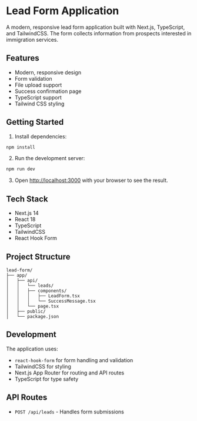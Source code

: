 # Lead Form Application

A modern, responsive lead form application built with Next.js, TypeScript, and TailwindCSS. The form collects information from prospects interested in immigration services.

## Features

- Modern, responsive design
- Form validation
- File upload support
- Success confirmation page
- TypeScript support
- Tailwind CSS styling

## Getting Started

1. Install dependencies:
```bash
npm install
```

2. Run the development server:
```bash
npm run dev
```

3. Open [http://localhost:3000](http://localhost:3000) with your browser to see the result.

## Tech Stack

- Next.js 14
- React 18
- TypeScript
- TailwindCSS
- React Hook Form

## Project Structure

```
lead-form/
├── app/
│   ├── api/
│   │   └── leads/
│   │   ├── components/
│   │   │   ├── LeadForm.tsx
│   │   │   └── SuccessMessage.tsx
│   │   └── page.tsx
│   ├── public/
│   └── package.json
```

## Development

The application uses:
- `react-hook-form` for form handling and validation
- TailwindCSS for styling
- Next.js App Router for routing and API routes
- TypeScript for type safety

## API Routes

- `POST /api/leads` - Handles form submissions
